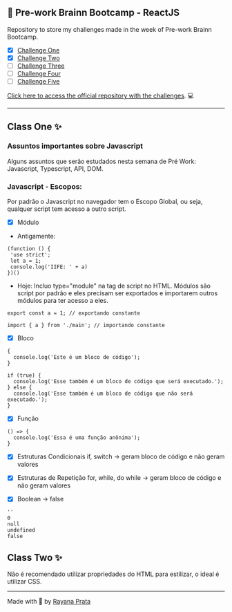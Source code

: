 ## 🌈 Pre-work Brainn Bootcamp - ReactJS

Repository to store my challenges made in the week of Pre-work Brainn Bootcamp.

- [x] [Challenge One](https://github.com/rayanaprata/pre-work-bootcamp-ReactJS/blob/master/challengeOne)
- [x] [Challenge Two](https://github.com/rayanaprata/pre-work-bootcamp-ReactJS/tree/master/challengeTwo)
- [ ] [Challenge Three]()
- [ ] [Challenge Four]()
- [ ] [Challenge Five]()

[Click here to access the official repository with the challenges](https://github.com/brainnco/desafios-pre-work-b-academy). 💻

---

## Class One ✨

### Assuntos importantes sobre Javascript

Alguns assuntos que serão estudados nesta semana de Pré Work: Javascript, Typescript, API, DOM.

### Javascript - Escopos:

Por padrão o Javascript no navegador tem o Escopo Global, ou seja, qualquer script tem acesso a outro script.

- [x] Módulo

- Antigamente:

```
(function () {
 'use strict';
 let a = 1;
 console.log('IIFE: ' + a)
})()
```

- Hoje:
  Incluo type="module" na tag de script no HTML. Módulos são script por padrão e eles precisam ser exportados e importarem outros módulos para ter acesso a eles.

```
export const a = 1; // exportando constante
```

```
import { a } from './main'; // importando constante
```

- [x] Bloco

```
{
  console.log('Este é um bloco de código');
}
```

```
if (true) {
  console.log('Esse também é um bloco de código que será executado.');
} else {
  console.log('Esse também é um bloco de código que não será executado.');
}
```

- [x] Função

```
() => {
  console.log('Essa é uma função anônima');
}
```

- [x] Estruturas Condicionais
      if, switch -> geram bloco de código e não geram valores

- [x] Estruturas de Repetição
      for, while, do while -> geram bloco de código e não geram valores

- [x] Boolean -> false

```
''
0
null
undefined
false
```

## Class Two ✨

Não é recomendado utilizar propriedades do HTML para estilizar, o ideal é utilizar CSS.

---

Made with 🤍 by [Rayana Prata](https://www.linkedin.com/in/rayanaprata/)
